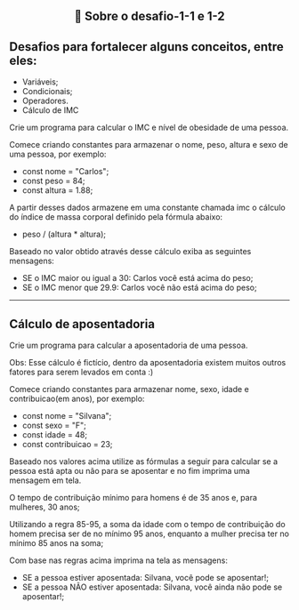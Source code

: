 <div align="center">

## 🚀 Sobre o desafio-1-1 e 1-2

</div>

## Desafios para fortalecer alguns conceitos, entre eles:

* Variáveis;
* Condicionais;
* Operadores.
* Cálculo de IMC

Crie um programa para calcular o IMC e nível de obesidade de uma pessoa.

Comece criando constantes para armazenar o nome, peso, altura e sexo de uma pessoa, por exemplo:

* const nome = "Carlos";
* const peso = 84;
* const altura = 1.88;

A partir desses dados armazene em uma constante chamada imc o cálculo do índice de massa corporal definido pela fórmula abaixo:

* peso / (altura * altura);

Baseado no valor obtido através desse cálculo exiba as seguintes mensagens:

* SE o IMC maior ou igual a 30: Carlos você está acima do peso;
* SE o IMC menor que 29.9: Carlos você não está acima do peso;

---

## Cálculo de aposentadoria

Crie um programa para calcular a aposentadoria de uma pessoa.

Obs: Esse cálculo é fictício, dentro da aposentadoria existem muitos outros fatores para serem levados em conta :)

Comece criando constantes para armazenar nome, sexo, idade e contribuicao(em anos), por exemplo:

* const nome = "Silvana";
* const sexo = "F";
* const idade = 48;
* const contribuicao = 23;

Baseado nos valores acima utilize as fórmulas a seguir para calcular se a pessoa está apta ou não para se aposentar e no fim imprima uma mensagem em tela.

O tempo de contribuição mínimo para homens é de 35 anos e, para mulheres, 30 anos;

Utilizando a regra 85-95, a soma da idade com o tempo de contribuição do homem precisa ser de no mínimo 95 anos, enquanto a mulher precisa ter no mínimo 85 anos na soma;

Com base nas regras acima imprima na tela as mensagens:

* SE a pessoa estiver aposentada: Silvana, você pode se aposentar!;
* SE a pessoa NÃO estiver aposentada: Silvana, você ainda não pode se aposentar!;